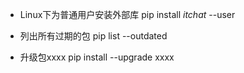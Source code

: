 - Linux下为普通用户安装外部库
    pip install *itchat* --user

- 列出所有过期的包
    pip list --outdated

- 升级包xxxx
    pip install --upgrade xxxx	